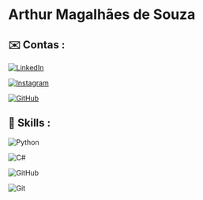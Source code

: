 
# Arthur Magalhães de Souza

## ✉️ Contas :

[![LinkedIn](https://img.shields.io/badge/LinkedIn-000?style=for-the-badge&logo=linkedin&logoColor=0E76A8)](https://www.linkedin.com/in/arhur-magalh%C3%A3es-444565230/) 

[![Instagram](https://img.shields.io/badge/Instagram-000?style=for-the-badge&logo=instagram)](https://www.instagram.com/arthur3208/)


[![GitHub](https://img.shields.io/badge/Github-000?style=for-the-badge&logo=Github)](https://github.com/Arthur123ms)




## 🚀 Skills :



![Python](https://img.shields.io/badge/Python-000?style=for-the-badge&logo=python)

![C#](https://img.shields.io/badge/C%23-000?style=for-the-badge&logo=c-sharp&logoColor=823085)

![GitHub](https://img.shields.io/badge/github-000?style=for-the-badge&logo=github&logoColor=8560)

![Git](https://img.shields.io/badge/git-000?style=for-the-badge&logo=git&logoColor=8560)
